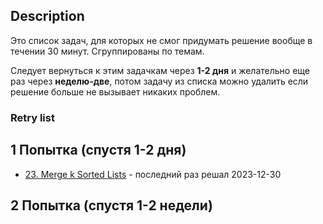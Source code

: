 ## Description

Это список задач, для которых не смог придумать решение вообще в течении 30 минут. Сгруппированы по темам. 

Следует вернуться к этим задачкам через **1-2 дня** и желательно еще раз через **неделю-две**, потом задачу из списка можно удалить если решение больше не вызывает никаких проблем.

### Retry list

## 1 Попытка (спустя 1-2 дня)

* [23. Merge k Sorted Lists](https://leetcode.com/problems/merge-k-sorted-lists/) - последний раз решал 2023-12-30

## 2 Попытка (спустя 1-2 недели)

